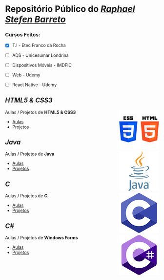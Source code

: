 # Repositório Público do [*Raphael Stefen Barreto*](https://github.com/phStefen)

### Cursos Feitos:
-  [x]  T.I - Etec Franco da Rocha
-  [ ]  ADS - Unicesumar Londrina
-  [ ]  Dispositivos Móveis - IMDFIC
-  [ ]  Web - Udemy
-  [ ]  React Native - Udemy


## *HTML5 & CSS3*

<img align="right" src="img/htmlcss.png" width="130">

Aulas / Projetos de **HTML5 & CSS3**
- [Aulas](https://github.com/phStefen/aulas-html-css)
- [Projetos](https://github.com/phStefen/projetos-html-css)


## *Java*

<img align="right" src="img/java.png" width="130">

Aulas / Projetos de **Java**
- [Aulas](https://github.com/phStefen/aulas-java)
- [Projetos](https://phstefen.github.io/projetos-java)

<!--
 ## *JavaScript*

<img align="right" src="img/js.png" width="130">

Aulas / Projetos de **JavaScript**
- [Aulas](https://phstefen.github.io/)
- [Projetos](https://phstefen.github.io/)
-->

<!--
## *React Native*

<img align="right" src="img/react.png" width="130">

Aulas / Projetos de **React Native**
- [Aulas](https://phstefen.github.io/)
- [Projetos](https://phstefen.github.io/)
-->

## *C*

<img align="right" src="img/c.png" width="130">

Aulas / Projetos de **C**
- [Aulas](https://github.com/phStefen/aulas-c)
- [Projetos](https://phstefen.github.io/projetos-c)

## *C#*

<img align="right" src="img/csharp.png" width="130">

Aulas / Projetos de **Windows Forms**
- [Aulas](https://phstefen.github.io/)
- [Projetos](https://github.com/phStefen/projetos-csharp)

<!--
## *Android*

<img align="right" src="img/android.png" width="130">

Aulas / Projetos de **Android**
- [Aulas](https://phstefen.github.io/)
- [Projetos](https://phstefen.github.io/)
-->